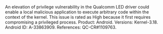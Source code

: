 An elevation of privilege vulnerability in the Qualcomm LED driver could enable a local malicious application to execute arbitrary code within the context of the kernel. This issue is rated as High because it first requires compromising a privileged process. Product: Android. Versions: Kernel-3.18. Android ID: A-33863909. References: QC-CR#1109763.